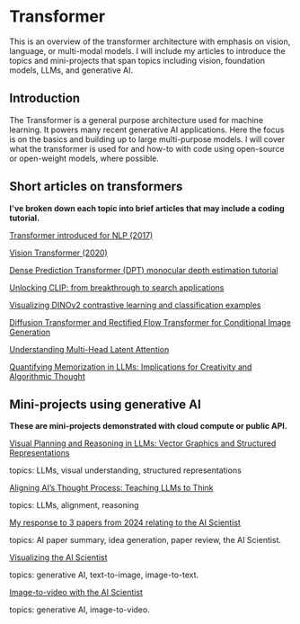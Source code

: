 # Transformer
This is an overview of the transformer architecture with emphasis on vision, language, or multi-modal models. I will include my articles to introduce the topics and mini-projects that span topics including vision, foundation models, LLMs, and generative AI. 

## Introduction
The Transformer is a general purpose architecture used for machine learning. It powers many recent generative AI applications. Here the focus is on the basics and building up to large multi-purpose models. I will cover what the transformer is used for and how-to with code using open-source or open-weight models, where possible.

## Short articles on transformers

**I've broken down each topic into brief articles that may include a coding tutorial.**

[Transformer introduced for NLP (2017)](https://medium.com/@erikntaylor/transformer-introduced-for-nlp-80c02858064d)

[Vision Transformer (2020)](https://medium.com/@erikntaylor/vision-transformer-2174178964d3)

[Dense Prediction Transformer (DPT) monocular depth estimation tutorial](https://medium.com/@erikntaylor/dense-prediction-transformer-dpt-monocular-depth-estimation-tutorial-bd4d8e7fb188)

[Unlocking CLIP: from breakthrough to search applications](https://medium.com/@erikntaylor/unlocking-clip-from-breakthrough-to-search-applications-6ff2d9c96387)

[Visualizing DINOv2 contrastive learning and classification examples](https://medium.com/@erikntaylor/visualizing-dinov2-contrastive-learning-and-classification-examples-9e6d8f87acf6)

[Diffusion Transformer and Rectified Flow Transformer for Conditional Image Generation](https://medium.com/@erikntaylor/diffusion-transformer-and-rectified-flow-for-conditional-image-generation-997075c12e2f)

[Understanding Multi-Head Latent Attention](https://medium.com/digital-mind/understanding-multi-head-latent-attention-36f5d954f0cf)

[Quantifying Memorization in LLMs: Implications for Creativity and Algorithmic Thought](https://medium.com/digital-mind/quantifying-memorization-in-llms-implications-for-creativity-and-algorithmic-thought-0e553cd73581)

## Mini-projects using generative AI

**These are mini-projects demonstrated with cloud compute or public API.**

[Visual Planning and Reasoning in LLMs: Vector Graphics and Structured Representations](https://medium.com/@erikntaylor/visual-planning-and-reasoning-in-llms-vector-graphics-and-structured-representations-f0fa021f9e80)

topics: LLMs, visual understanding, structured representations

[Aligning AI’s Thought Process: Teaching LLMs to Think](https://medium.com/@erikntaylor/aligning-ais-thought-process-teaching-llms-to-think-e8ed703b378c)

topics: LLMs, alignment, reasoning

[My response to 3 papers from 2024 relating to the AI Scientist](https://medium.com/@erikntaylor/review-of-ai-scientist-and-related-2024-papers-by-a-human-scientist-with-help-from-gpt-4o-b53c101943ac)

topics: AI paper summary, idea generation, paper review, the AI Scientist.

[Visualizing the AI Scientist](https://medium.com/@erikntaylor/visualizing-the-ai-scientist-2aa820ffe1f6)

topics: generative AI, text-to-image, image-to-text.

[Image-to-video with the AI Scientist](https://medium.com/@erikntaylor/image-to-video-with-the-ai-scientist-dd86c365d6fa)

topics: generative AI, image-to-video.


